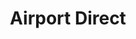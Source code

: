 ---
description: 界面和操作不错，没有在国内测试过叫车。
layout: post
results:
- primaryGenreName: Navigation
  version: '1.5'
  trackViewUrl: https://itunes.apple.com/cn/app/airport-direct/id674402149?mt=8&uo=4
  artworkUrl100: http://a328.phobos.apple.com/us/r1000/023/Purple6/v4/68/20/f0/6820f028-3a92-bd6a-ddcd-1f04326f9e42/mzl.eaewoghy.png
  artworkUrl60: http://a233.phobos.apple.com/us/r1000/008/Purple6/v4/05/30/99/053099e1-6d36-0737-dd7d-01ce1ed1f441/icon.png
  sellerName: webnet.pl
  supportedDevices:
  - iPadMini
  - iPadFourthGen4G
  - iPodTouchThirdGen
  - iPodTouchFifthGen
  - iPadMini4G
  - iPad3G
  - iPhone4
  - iPad2Wifi
  - iPadFourthGen
  - iPad23G
  - iPadThirdGen4G
  - iPhone-3GS
  - iPhone5
  - iPadWifi
  - iPadThirdGen
  - iPodTouchourthGen
  - iPhone4S
  genres:
  - 导航
  - 旅行
  trackName: Airport Direct
  description: 'Welcome to the Airport Direct booking app!


    You can set your pick-up location with a single tap and with another

    have a cab called to your location.


    You also have a log of previous bookings and use this to quickly set

    pick-up and drop-off points or reuse the whole journey.


    Features include:


    * Easy and intuitive user interface with instant learning curve

    * Automatic map location to street address geocoding

    * Quick links to call, text or email Airport Direct

    * Email confirmation of order

    * See location of nearby cabs on the map

    * Clean and user-friendly interface

    * Book a cab for now or later

    * Pay by cash or credit card

    * Reusable booking history


    Download the Airport Direct app today!'
  price: 0
  trackId: 674402149
  releaseDate: '2013-07-23T10:44:36Z'
  screenshotUrls:
  - http://a5.mzstatic.com/us/r1000/010/Purple6/v4/30/fc/c9/30fcc9c4-f564-af30-2150-b307aa69c559/mzl.njjuaqax.1136x1136-75.jpg
  - http://a2.mzstatic.com/us/r1000/001/Purple4/v4/c9/e4/7e/c9e47eba-f253-e362-7f1e-919d6350db1b/mzl.ycogxtys.1136x1136-75.jpg
  - http://a5.mzstatic.com/us/r1000/054/Purple/v4/cb/e1/b8/cbe1b8a7-389a-30d2-a86c-10e63e4caec5/mzl.zqxosjtg.1136x1136-75.jpg
  - http://a4.mzstatic.com/us/r1000/032/Purple4/v4/aa/ba/14/aaba142c-a0ea-cc6e-832c-fa04a941a530/mzl.crasgmxi.1136x1136-75.jpg
  - http://a5.mzstatic.com/us/r1000/029/Purple/v4/61/2f/96/612f96e7-ec35-7e4a-48cf-715c1f3eb6f9/mzl.gbozblmc.1136x1136-75.jpg
  artistViewUrl: https://itunes.apple.com/cn/artist/webnetmobile.com/id674402152?uo=4
  primaryGenreId: 6010
  kind: software
  fileSizeBytes: '1689057'
  bundleId: ie.airportdirect.passenger
  trackContentRating: 4+
  artistName: WebnetMobile.com
  trackCensoredName: Airport Direct
  isGameCenterEnabled: false
  contentAdvisoryRating: 4+
  languageCodesISO2A:
  - EN
  features: &a []
  wrapperType: software
  artworkUrl512: http://a328.phobos.apple.com/us/r1000/023/Purple6/v4/68/20/f0/6820f028-3a92-bd6a-ddcd-1f04326f9e42/mzl.eaewoghy.png
  formattedPrice: 免费
  artistId: 674402152
  genreIds:
  - '6010'
  - '6003'
  currency: CNY
  ipadScreenshotUrls: *a
category: 导航
tags: tag1
resultCount: 1
title: Airport Direct

---